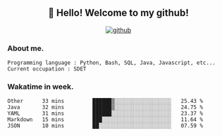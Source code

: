 <h2 align="center">👋 Hello! Welcome to my github! </h2>
<p align="center">
  <a href="https://github.com/usergwen"><img src="https://img.shields.io/badge/GitHub-24292e" alt="github"></a>
</p>

### About me.

```Plain Text
Programming language : Python, Bash, SQL, Java, Javascript, etc...
Current occupation : SDET
```
### Wakatime in week.

<!--START_SECTION:waka-->
```text
Other      33 mins         ██████▒░░░░░░░░░░░░░░░░░░   25.43 % 
Java       32 mins         ██████▒░░░░░░░░░░░░░░░░░░   24.75 % 
YAML       31 mins         ██████░░░░░░░░░░░░░░░░░░░   23.37 % 
Markdown   15 mins         ███░░░░░░░░░░░░░░░░░░░░░░   11.64 % 
JSON       10 mins         ██░░░░░░░░░░░░░░░░░░░░░░░   07.59 % 
```
<!--END_SECTION:waka-->
